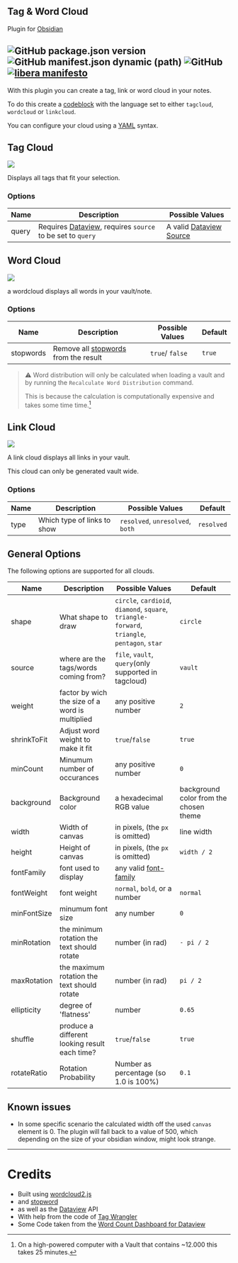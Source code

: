 ## Tag & Word Cloud

Plugin for [Obsidian](https://obsidian.md)

![GitHub package.json version](https://img.shields.io/github/package-json/v/joethei/obsidian-tagcloud)
![GitHub manifest.json dynamic (path)](https://img.shields.io/github/manifest-json/minAppVersion/joethei/obsidian-tagcloud?label=lowest%20supported%20app%20version)
![GitHub](https://img.shields.io/github/license/joethei/obsidian-tagcloud)
[![libera manifesto](https://img.shields.io/badge/libera-manifesto-lightgrey.svg)](https://liberamanifesto.com)
---


With this plugin you can create a tag, link or word cloud in your notes.

To do this create a [codeblock](https://help.obsidian.md/How+to/Format+your+notes#Code+blocks) with the language set to either `tagcloud`, `wordcloud` or `linkcloud`.

You can configure your cloud using a [YAML](https://learnxinyminutes.com/docs/yaml/) syntax.

## Tag Cloud
![](https://i.joethei.space/9URSIqXbEs.png)

Displays all tags that fit your selection.

### Options

| **Name** | **Description**                                                                                                | **Possible Values**                                                                        |
|----------|----------------------------------------------------------------------------------------------------------------|--------------------------------------------------------------------------------------------|
| query    | Requires [Dataview](https://github.com/blacksmithgu/obsidian-dataview), requires `source` to be set to `query` | A valid [Dataview Source](https://blacksmithgu.github.io/obsidian-dataview/query/sources/) |

## Word Cloud

![](https://i.joethei.space/7WCqI74ca8.png)

a wordcloud displays all words in your vault/note.


### Options

| **Name**  | **Description**                                                                                                 | **Possible Values** | **Default** |
|-----------|-----------------------------------------------------------------------------------------------------------------|---------------------|-------------|
| stopwords | Remove all [stopwords](https://www.opinosis-analytics.com/knowledge-base/stop-words-explained/) from the result | `true`/ `false`     | `true`      |

> ⚠ Word distribution will only be calculated when loading a vault and by running the `Recalculate Word Distribution` command.
> 
> This is because the calculation is computationally expensive and takes some time time.[^performance]

## Link Cloud
![](https://i.joethei.space/Obsidian_438TsZQC1w.png)

A link cloud displays all links in your vault.

This cloud can only be generated vault wide.

### Options

| **Name** | **Description**             | **Possible Values**              | **Default** |
|----------|-----------------------------|----------------------------------|-------------|
| type     | Which type of links to show | `resolved`, `unresolved`, `both` | `resolved`  |


## General Options
The following options are supported for all clouds.

| **Name**    | **Description**                                 | **Possible Values**                                                                           | **Default**                            |
|-------------|-------------------------------------------------|-----------------------------------------------------------------------------------------------|----------------------------------------|
| shape       | What shape to draw                              | `circle`, `cardioid`, `diamond`, `square`, `triangle-forward`, `triangle`, `pentagon`, `star` | `circle`                               |
| source      | where are the tags/words coming from?           | `file`, `vault`, `query`(only supported in tagcloud)                                          | `vault`                                |
| weight      | factor by wich the size of a word is multiplied | any positive number                                                                           | `2`                                    |
| shrinkToFit | Adjust word weight to make it fit               | `true`/`false`                                                                                | `true`                                 |
| minCount    | Minumum number of occurances                    | any positive number                                                                           | `0`                                    |
| background  | Background color                                | a hexadecimal RGB value                                                                       | background color from the chosen theme |
| width       | Width of canvas                                 | in pixels, (the `px` is omitted)                                                              | line width                             |
| height      | Height of canvas                                | in pixels, (the `px` is omitted)                                                              | `width / 2`                            |
| fontFamily  | font used to display                            | any valid [font-family](https://developer.mozilla.org/docs/Web/CSS/font-family)               |                                        |
| fontWeight  | font weight                                     | `normal`, `bold`, or a number                                                                 | `normal`                               |
| minFontSize | minumum font size                               | any number                                                                                    | `0`                                    |
| minRotation | the minimum rotation the text should rotate     | number (in rad)                                                                               | `- pi / 2`                             |
| maxRotation | the maximum rotation the text should rotate     | number (in rad)                                                                               | `pi / 2`                               |
| ellipticity | degree of 'flatness'                            | number                                                                                        | `0.65`                                 |
| shuffle     | produce a different looking result each time?   | `true`/`false`                                                                                | `true`                                 |
| rotateRatio | Rotation Probability                            | Number as percentage	(so 1.0 is 100%)                                                         | `0.1`                                  |


## Known issues

- In some specific scenario the calculated width off the used `canvas` element is 0.
	The plugin will fall back to a value of 500, which depending on the size of your obsidian window, might look strange.

---
# Credits

- Built using [wordcloud2.js](https://github.com/timdream/wordcloud2.js)
- and [stopword](https://github.com/fergiemcdowall/stopword)
- as well as the [Dataview](https://github.com/blacksmithgu/obsidian-dataview) API
- With help from the code of [Tag Wrangler](https://github.com/pjeby/tag-wrangler)
- Some Code taken from the [Word Count Dashboard for Dataview](https://gist.github.com/chrisgrieser/ac16a80cdd9e8e0e84606cc24e35ad99)




[^performance]: On a high-powered computer with a Vault that contains ~12.000 this takes 25 minutes.
